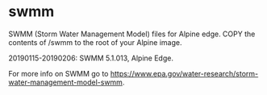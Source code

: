 # swmm
SWMM (Storm Water Management Model) files for Alpine edge. COPY the contents of /swmm to the root of your Alpine image.

20190115-20190206: SWMM 5.1.013, Alpine Edge.

For more info on SWMM go to https://www.epa.gov/water-research/storm-water-management-model-swmm.
